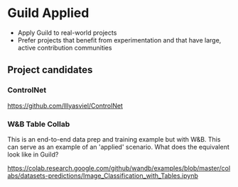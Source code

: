 # Guild Applied

- Apply Guild to real-world projects
- Prefer projects that benefit from experimentation and that have
  large, active contribution communities

## Project candidates

### ControlNet

https://github.com/lllyasviel/ControlNet

### W&B Table Collab

This is an end-to-end data prep and training example but with
W&B. This can serve as an example of an 'applied' scenario. What does
the equivalent look like in Guild?

https://colab.research.google.com/github/wandb/examples/blob/master/colabs/datasets-predictions/Image_Classification_with_Tables.ipynb
